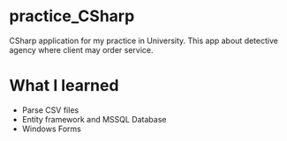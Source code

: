 # practice_CSharp
CSharp application for my practice in University. This app about detective agency where client may order service.


# What I learned

* Parse CSV files
* Entity framework and MSSQL Database
* Windows Forms
